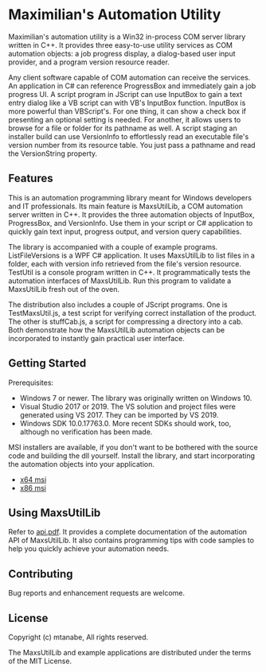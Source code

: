 # Maximilian's Automation Utility

Maximilian's automation utility is a Win32 in-process COM server library written in C++. It provides three easy-to-use utility services as COM automation objects: a job progress display, a dialog-based user input provider, and a program version resource reader.

Any client software capable of COM automation can receive the services. An application in C# can reference ProgressBox and immediately gain a job progress UI. A script program in JScript can use InputBox to gain a text entry dialog like a VB script can with VB's InputBox function. InputBox is more powerful than VBScript's. For one thing, it can show a check box if presenting an optional setting is needed. For another, it allows users to browse for a file or folder for its pathname as well. A script staging an installer build can use VersionInfo to effortlessly read an executable file's version number from its resource table. You just pass a pathname and read the VersionString property.



## Features

This is an automation programming library meant for Windows developers and IT professionals. Its main feature is MaxsUtilLib, a COM automation server written in C++. It provides the three automation objects of InputBox, ProgressBox, and VersionInfo. Use them in your script or C# application to quickly gain text input, progress output, and version query capabilities.

The library is accompanied with a couple of example programs. ListFileVersions is a WPF C# application. It uses MaxsUtilLib to list files in a folder, each with version info retrieved from the file's version resource. TestUtil is a console program written in C++. It programmatically tests the automation interfaces of MaxsUtilLib. Run this program to validate a MaxsUtilLib fresh out of the oven.

The distribution also includes a couple of JScript programs. One is TestMaxsUtil.js, a test script for verifying correct installation of the product. The other is stuffCab.js, a script for compressing a directory into a cab. Both demonstrate how the MaxsUtilLib automation objects can be incorporated to instantly gain practical user interface.


## Getting Started

Prerequisites:

* Windows 7 or newer. The library was originally written on Windows 10.
* Visual Studio 2017 or 2019. The VS solution and project files were generated using VS 2017. They can be imported by VS 2019.
* Windows SDK 10.0.17763.0. More recent SDKs should work, too, although no verification has been made.

MSI installers are available, if you don't want to be bothered with the source code and building the dll yourself. Install the library, and start incorporating the automation objects into your application.

* [x64 msi](https://github.com/mtanabe-sj/maximilians-automation-utility/blob/main/installer/out/MaxsUtil64.msi)
* [x86 msi](https://github.com/mtanabe-sj/maximilians-automation-utility/blob/main/installer/out/MaxsUtil86.msi)


## Using MaxsUtilLib

Refer to [api.pdf](https://github.com/mtanabe-sj/maximilians-automation-utility/blob/main/api.pdf). It provides a complete documentation of the automation API of MaxsUtilLib. It also contains programming tips with code samples to help you quickly achieve your automation needs.


## Contributing

Bug reports and enhancement requests are welcome.



## License

Copyright (c) mtanabe, All rights reserved.

The MaxsUtilLib and example applications are distributed under the terms of the MIT License.
